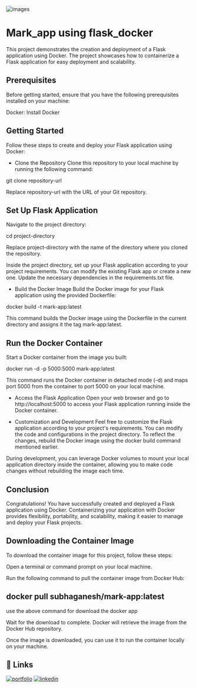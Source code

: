 
![images](https://github.com/subhaganesh/mark_app-using-flask_docker/assets/96689756/54292f9d-9e54-402c-872d-6b2cb79dd577)



# Mark_app using flask_docker 
This project demonstrates the creation and deployment of a Flask application using Docker. The project showcases how to containerize a Flask application for easy deployment and scalability.

## Prerequisites
Before getting started, ensure that you have the following prerequisites installed on your machine:

Docker: Install Docker

## Getting Started
Follow these steps to create and deploy your Flask application using Docker:

* Clone the Repository
Clone this repository to your local machine by running the following command:


git clone repository-url

Replace repository-url with the URL of your Git repository.

## Set Up Flask Application
Navigate to the project directory:

cd project-directory

Replace project-directory
with the name of the directory where you cloned the repository.

Inside the project directory, set up your Flask application according to your project requirements. You can modify the existing Flask app or create a new one. Update the necessary dependencies in the requirements.txt file.

* Build the Docker Image
Build the Docker image for your Flask application using the provided Dockerfile:


docker build -t mark-app:latest

This command builds the Docker image using the Dockerfile in the current directory and assigns it the tag mark-app:latest.

## Run the Docker Container
Start a Docker container from the image you built:

docker run -d -p 5000:5000 mark-app:latest

This command runs the Docker container in detached mode (-d) and maps port 5000 from the container to port 5000 on your local machine.

* Access the Flask Application
Open your web browser and go to http://localhost:5000 to access your Flask application running inside the Docker container.

* Customization and Development
Feel free to customize the Flask application according to your project's requirements. You can modify the code and configurations in the project directory. To reflect the changes, rebuild the Docker image using the docker build command mentioned earlier.

During development, you can leverage Docker volumes to mount your local application directory inside the container, allowing you to make code changes without rebuilding the image each time.

## Conclusion
Congratulations! You have successfully created and deployed a Flask application using Docker. Containerizing your application with Docker provides flexibility, portability, and scalability, making it easier to manage and deploy your Flask projects.

## Downloading the Container Image
To download the container image for this project, follow these steps:

Open a terminal or command prompt on your local machine.

Run the following command to pull the container image from Docker Hub:

## docker pull subhaganesh/mark-app:latest
 use the above command for download the docker app

Wait for the download to complete. Docker will retrieve the image from the Docker Hub repository.

Once the image is downloaded, you can use it to run the container locally on your machine.

## 🔗 Links
[![portfolio](https://img.shields.io/badge/my_portfolio-000?style=for-the-badge&logo=ko-fi&logoColor=white)](https://subhaganesh.github.io/)
[![linkedin](https://img.shields.io/badge/linkedin-0A66C2?style=for-the-badge&logo=linkedin&logoColor=white)](https://www.linkedin.com/in/subhaganesh-s-170875236/)



